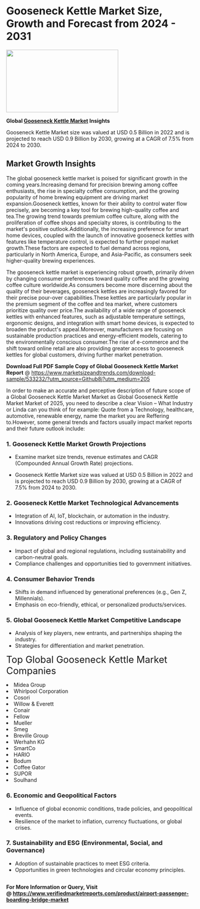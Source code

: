 <H1>Gooseneck Kettle Market Size, Growth and Forecast from 2024 - 2031</H1><img class="aligncenter size-medium wp-image-584254" src="https://thirdeyenews.in/wp-content/uploads/2024/09/Global-Market-Research-300x168.jpeg" alt="" width="300" height="168" /><p><strong>Global&nbsp;<a href="https://www.marketsizeandtrends.com/download-sample/533232/?utm_source=Github8j?utm_medium=205">Gooseneck Kettle Market</a> Insights</strong></p><p>Gooseneck Kettle Market size was valued at USD 0.5 Billion in 2022 and is projected to reach USD 0.9 Billion by 2030, growing at a CAGR of 7.5% from 2024 to 2030.</p><p><h2>Market Growth Insights</h2> <p>The global gooseneck kettle market is poised for significant growth in the coming years.Increasing demand for precision brewing among coffee enthusiasts, the rise in specialty coffee consumption, and the growing popularity of home brewing equipment are driving market expansion.Gooseneck kettles, known for their ability to control water flow precisely, are becoming a key tool for brewing high-quality coffee and tea.The growing trend towards premium coffee culture, along with the proliferation of coffee shops and specialty stores, is contributing to the market's positive outlook.Additionally, the increasing preference for smart home devices, coupled with the launch of innovative gooseneck kettles with features like temperature control, is expected to further propel market growth.These factors are expected to fuel demand across regions, particularly in North America, Europe, and Asia-Pacific, as consumers seek higher-quality brewing experiences.</p> <p>The gooseneck kettle market is experiencing robust growth, primarily driven by changing consumer preferences toward quality coffee and the growing coffee culture worldwide.As consumers become more discerning about the quality of their beverages, gooseneck kettles are increasingly favored for their precise pour-over capabilities.These kettles are particularly popular in the premium segment of the coffee and tea market, where customers prioritize quality over price.The availability of a wide range of gooseneck kettles with enhanced features, such as adjustable temperature settings, ergonomic designs, and integration with smart home devices, is expected to broaden the product's appeal.Moreover, manufacturers are focusing on sustainable production practices and energy-efficient models, catering to the environmentally conscious consumer.The rise of e-commerce and the shift toward online retail are also providing greater access to gooseneck kettles for global customers, driving further market penetration.</p> <p><span class=""><strong>Download Full PDF Sample Copy of Global Gooseneck Kettle Market Report</strong> @ <a href="https://www.marketsizeandtrends.com/download-sample/533232/?utm_source=Github8j?utm_medium=205" target="_blank">https://www.marketsizeandtrends.com/download-sample/533232/?utm_source=Github8j?utm_medium=205</a></span></p><p>In order to make an accurate and perceptive description of future scope of a Global&nbsp;Gooseneck Kettle Market Market as Global&nbsp;Gooseneck Kettle Market Market of 2025, you need to describe a clear Vision &ndash; What Industry or Linda can you think of for example: Quote from a Technology, healthcare, automotive, renewable energy, name the market you are Reffering to.However, some general trends and factors usually impact market reports and their future outlook include:</p><h3>1.&nbsp;<strong>Gooseneck Kettle Market Growth Projections</strong></h3><ul><li>Examine market size trends, revenue estimates and CAGR (Compounded Annual Growth Rate) projections.</li><li><p>Gooseneck Kettle Market size was valued at USD 0.5 Billion in 2022 and is projected to reach USD 0.9 Billion by 2030, growing at a CAGR of 7.5% from 2024 to 2030.</p></li></ul><h3>2.&nbsp;<strong>Gooseneck Kettle Market Technological Advancements</strong></h3><ul><li>Integration of AI, IoT, blockchain, or automation in the industry.</li><li>Innovations driving cost reductions or improving efficiency.</li></ul><h3>3.&nbsp;<strong>Regulatory and Policy Changes</strong></h3><ul><li>Impact of global and regional regulations, including sustainability and carbon-neutral goals.</li><li>Compliance challenges and opportunities tied to government initiatives.</li></ul><h3>4.&nbsp;<strong>Consumer Behavior Trends</strong></h3><ul><li>Shifts in demand influenced by generational preferences (e.g., Gen Z, Millennials).</li><li>Emphasis on eco-friendly, ethical, or personalized products/services.</li></ul><h3>5.&nbsp;<strong>Global Gooseneck Kettle Market Competitive Landscape</strong></h3><ul><li>Analysis of key players, new entrants, and partnerships shaping the industry.</li><li>Strategies for differentiation and market penetration.</li></ul><p data-pm-slice="1 1 []"><span style="color: inherit; font-family: inherit; font-size: 25px;">Top Global Gooseneck Kettle Market Companies</span></p><div class="" data-test-id=""><p><li>Midea Group</li><li> Whirlpool Corporation</li><li> Cosori</li><li> Willow & Everett</li><li> Conair</li><li> Fellow</li><li> Mueller</li><li> Smeg</li><li> Breville Group</li><li> Werhahn KG</li><li> SmartCo</li><li> HARIO</li><li> Bodum</li><li> Coffee Gator</li><li> SUPOR</li><li> Soulhand</li></p></div><h3>6.&nbsp;<strong>Economic and Geopolitical Factors</strong></h3><ul><li>Influence of global economic conditions, trade policies, and geopolitical events.</li><li>Resilience of the market to inflation, currency fluctuations, or global crises.</li></ul><h3>7.&nbsp;<strong>Sustainability and ESG (Environmental, Social, and Governance)</strong></h3><ul><li>Adoption of sustainable practices to meet ESG criteria.</li><li>Opportunities in green technologies and circular economy principles.</li></ul><h2><strong style="font-size: 14px;">For More Information or Query, Visit @&nbsp;</strong><a style="background-color: #ffffff; font-size: 14px;" href="https://www.marketsizeandtrends.com/report/gooseneck-kettle-market/" target="_blank">https://www.verifiedmarketreports.com/product/airport-passenger-boarding-bridge-market</a></h2>
